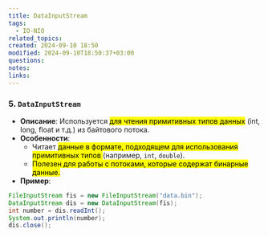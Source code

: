 ```yaml
---
title: DataInputStream
tags:
  - IO-NIO
related_topics: 
created: 2024-09-10 18:50
modified: 2024-09-10T18:50:37+03:00
questions: 
notes: 
links: 
---
```

### 5. **`DataInputStream`**

- **Описание**: Используется <mark class="hltr-purple">для чтения примитивных типов данных</mark> (int, long, float и т.д.) из байтового потока.
- **Особенности**:
    - Читает <mark class="hltr-yellow">данные в формате, подходящем для использования примитивных типов </mark>(например, `int`, `double`).
    - <mark class="hltr-green2">Полезен для работы с потоками, которые содержат бинарные данные.</mark>
- **Пример**:
    
```java
FileInputStream fis = new FileInputStream("data.bin");
DataInputStream dis = new DataInputStream(fis);
int number = dis.readInt();
System.out.println(number);
dis.close();

